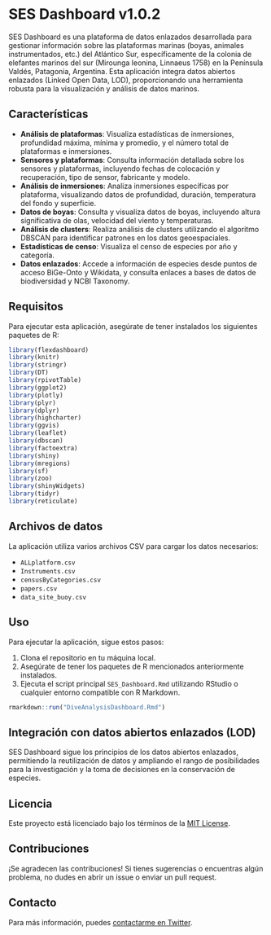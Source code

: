 # SES Dashboard v1.0.2

SES Dashboard es una plataforma de datos enlazados desarrollada para gestionar información sobre las plataformas marinas (boyas, animales instrumentados, etc.) del Atlántico Sur, específicamente de la colonia de elefantes marinos del sur (Mirounga leonina, Linnaeus 1758) en la Península Valdés, Patagonia, Argentina. Esta aplicación integra datos abiertos enlazados (Linked Open Data, LOD), proporcionando una herramienta robusta para la visualización y análisis de datos marinos.

## Características

- **Análisis de plataformas**: Visualiza estadísticas de inmersiones, profundidad máxima, mínima y promedio, y el número total de plataformas e inmersiones.
- **Sensores y plataformas**: Consulta información detallada sobre los sensores y plataformas, incluyendo fechas de colocación y recuperación, tipo de sensor, fabricante y modelo.
- **Análisis de inmersiones**: Analiza inmersiones específicas por plataforma, visualizando datos de profundidad, duración, temperatura del fondo y superficie.
- **Datos de boyas**: Consulta y visualiza datos de boyas, incluyendo altura significativa de olas, velocidad del viento y temperaturas.
- **Análisis de clusters**: Realiza análisis de clusters utilizando el algoritmo DBSCAN para identificar patrones en los datos geoespaciales.
- **Estadísticas de censo**: Visualiza el censo de especies por año y categoría.
- **Datos enlazados**: Accede a información de especies desde puntos de acceso BiGe-Onto y Wikidata, y consulta enlaces a bases de datos de biodiversidad y NCBI Taxonomy.

## Requisitos

Para ejecutar esta aplicación, asegúrate de tener instalados los siguientes paquetes de R:

```r
library(flexdashboard)
library(knitr)
library(stringr)
library(DT)
library(rpivotTable)
library(ggplot2)
library(plotly)
library(plyr)
library(dplyr)
library(highcharter)
library(ggvis)
library(leaflet)
library(dbscan)
library(factoextra)
library(shiny)
library(mregions)
library(sf)
library(zoo)
library(shinyWidgets)
library(tidyr)
library(reticulate)
```
## Archivos de datos

La aplicación utiliza varios archivos CSV para cargar los datos necesarios:

- `ALLplatform.csv`
- `Instruments.csv`
- `censusByCategories.csv`
- `papers.csv`
- `data_site_buoy.csv`

## Uso

Para ejecutar la aplicación, sigue estos pasos:

1. Clona el repositorio en tu máquina local.
2. Asegúrate de tener los paquetes de R mencionados anteriormente instalados.
3. Ejecuta el script principal `SES_Dashboard.Rmd` utilizando RStudio o cualquier entorno compatible con R Markdown.

```r
rmarkdown::run("DiveAnalysisDashboard.Rmd")
```
## Integración con datos abiertos enlazados (LOD)

SES Dashboard sigue los principios de los datos abiertos enlazados, permitiendo la reutilización de datos y ampliando el rango de posibilidades para la investigación y la toma de decisiones en la conservación de especies.

## Licencia

Este proyecto está licenciado bajo los términos de la [MIT License](LICENSE).

## Contribuciones

¡Se agradecen las contribuciones! Si tienes sugerencias o encuentras algún problema, no dudes en abrir un issue o enviar un pull request.

## Contacto

Para más información, puedes [contactarme en Twitter](https://twitter.com/MarcosdZarate84).

